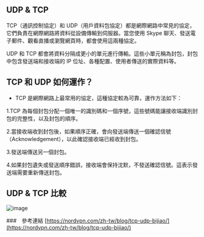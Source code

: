 ## UDP & TCP
TCP（通訊控制協定）和 UDP（用戶資料包協定）都是網際網路中常見的協定，它們負責在網際網路將資料從設備傳輸到伺服器。當您使用 Skype 聊天、發送電子郵件、觀看直播或瀏覽網頁時，都會使用這兩種協定。

UDP 和 TCP 都會將資料分隔成更小的單元進行傳輸。這些小單元稱為封包，封包中包含發送端和接收端的 IP 位址、各種配置、使用者傳送的實際資料等。

## TCP 和 UDP 如何運作？
- TCP 是網際網路上最常用的協定，這種協定較為可靠，運作方法如下：

1.TCP 為每個封包分配一個唯一的識別碼和一個序號，這些號碼能讓接收端識別封包的完整性，以及封包的順序。

2.當接收端收到封包後，如果順序正確，會向發送端傳送一個確認信號（Acknowledgement），以此確認接收端已經收到封包。

3.發送端傳送另一個封包。

4.如果封包遺失或發送順序錯誤，接收端會保持沈默，不發送確認信號。這表示發送端需要重新傳送封包。

## UDP & TCP 比較
![image](https://user-images.githubusercontent.com/55796905/123552446-bec52200-d7a8-11eb-9233-9312f5b928ad.png)


###　參考連結
[https://nordvpn.com/zh-tw/blog/tcp-udp-bijiao/](https://nordvpn.com/zh-tw/blog/tcp-udp-bijiao/)

